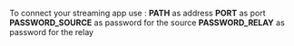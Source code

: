 To connect your streaming app use :
 __PATH__ as address
 __PORT__ as port
 __PASSWORD_SOURCE__ as password for the source
 __PASSWORD_RELAY__ as password for the relay
